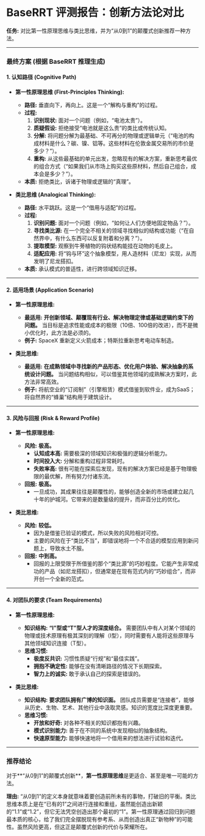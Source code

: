 # BaseRRT 评测报告：创新方法论对比

**任务:** 对比第一性原理思维与类比思维，并为“从0到1”的颠覆式创新推荐一种方法。

---

### **最终方案 (根据 BaseRRT 推理生成)**

#### **1. 认知路径 (Cognitive Path)**

*   **第一性原理思维 (First-Principles Thinking):**
    *   **路径:** 垂直向下，再向上。这是一个“解构与重构”的过程。
    *   **过程:**
        1.  **识别现状:** 面对一个问题（例如，“电池太贵”）。
        2.  **质疑假设:** 拒绝接受“电池就是这么贵”的类比或传统认知。
        3.  **分解:** 将问题分解为最基础、不可再分的物理或逻辑单元（“电池的构成材料是什么？碳、镍、铝等。这些材料在伦敦金属交易所的市价是多少？”）。
        4.  **重构:** 从这些最基础的单元出发，忽略现有的解决方案，重新思考最优的组合方式（“如果我们从市场上购买这些原材料，然后自己组合，成本会是多少？”）。
    *   **本质:** 拒绝类比，诉诸于物理或逻辑的“真理”。

*   **类比思维 (Analogical Thinking):**
    *   **路径:** 水平跳跃。这是一个“借用与适配”的过程。
    *   **过程:**
        1.  **识别问题:** 面对一个问题（例如，“如何让人们方便地固定物品？”）。
        2.  **寻找类比源:** 在一个完全不相关的领域寻找相似的结构或功能（“在自然界中，有什么东西可以反复附着和分离？”）。
        3.  **提取模型:** 观察到牛蒡植物的钩状结构能挂在动物的毛皮上。
        4.  **适配应用:** 将“钩与环”这个抽象模型，用人造材料（尼龙）实现，从而发明了尼龙搭扣。
    *   **本质:** 承认模式的普适性，进行跨领域知识迁移。

---

#### **2. 适用场景 (Application Scenario)**

*   **第一性原理思维:**
    *   **最适用:** **开创新领域、颠覆现有行业、解决物理定律或基础逻辑约束下的问题。** 当目标是追求性能或成本的极限（10倍、100倍的改进），而不是微小优化时，此方法是必须的。
    *   **例子:** SpaceX 重新定义火箭成本；特斯拉重新思考电动车制造。

*   **类比思维:**
    *   **最适用:** **在成熟领域中寻找新的产品形态、优化用户体验、解决抽象的系统设计问题。** 当问题结构相似，可以借鉴其他领域的成熟解决方案时，此方法非常高效。
    *   **例子:** 将航空业的“订阅制”（引擎租赁）模式借鉴到软件业，成为SaaS；将自然界的“蜂巢”结构用于建筑设计。

---

#### **3. 风险与回报 (Risk & Reward Profile)**

*   **第一性原理思维:**
    *   **风险:** **极高。**
        *   **认知成本高:** 需要极深的领域知识和极强的逻辑分析能力。
        *   **时间投入大:** 分解和重构过程非常耗时。
        *   **失败率高:** 很有可能在探索后发现，现有的解决方案已经是基于物理极限的最优解，所有努力付诸东流。
    *   **回报:** **极高。**
        *   一旦成功，其成果往往是颠覆性的，能够创造全新的市场或建立起几十年的护城河。它带来的是数量级的提升，而非百分比的优化。

*   **类比思维:**
    *   **风险:** **较低。**
        *   因为是借鉴已验证的模式，所以失败的风险相对可控。
        *   主要的风险在于“类比不当”，即错误地将一个不合适的模型应用到新问题上，导致水土不服。
    *   **回报:** **中到高。**
        *   回报的上限受限于所借鉴的那个“类比源”的巧妙程度。它能产生非常成功的产品（如尼龙搭扣），但通常是在现有范式内的“巧妙组合”，而非开创一个全新的范式。

---

#### **4. 对团队的要求 (Team Requirements)**

*   **第一性原理思维:**
    *   **知识结构:** **“I”型或“T”型人才的深度结合。** 需要团队中有人对某个领域的物理或技术原理有极其深刻的理解（I型），同时需要有人能将这些原理与其他领域知识连接（T型）。
    *   **思维习惯:**
        *   **极度反共识:** 习惯性质疑“行规”和“最佳实践”。
        *   **拥抱不确定性:** 能够在没有清晰路径的情况下长期探索。
        *   **智力上的诚实:** 敢于承认自己的探索是错误的。

*   **类比思维:**
    *   **知识结构:** **要求团队拥有广博的知识面。** 团队成员需要是“连接者”，能够从历史、生物、艺术、其他行业中汲取灵感。知识的宽度比深度更重要。
    *   **思维习惯:**
        *   **开放和好奇:** 对各种不相关的知识都抱有兴趣。
        *   **模式识别能力:** 善于在不同的系统中发现相似的抽象结构。
        *   **快速原型能力:** 能够快速地将一个借用来的想法进行试验和迭代。

---

### **推荐结论**

对于**“从0到1”的颠覆式创新**，**第一性原理思维**是更适合、甚至是唯一可能的方法。

**理由:** “从0到1”的定义本身就意味着要创造前所未有的事物，打破旧的平衡。类比思维本质上是在“已有的1”之间进行连接和重组，虽然能创造出新颖的“1.1”或“1.2”，但它无法凭空创造出那个最初的“1”。第一性原理通过回归到问题最本质的核心，给了我们完全摆脱现有参考系、从而创造出真正“新物种”的可能性。虽然风险更高，但这正是颠覆式创新的代价与荣耀所在。
